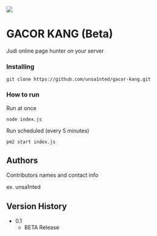 <img src="https://i.ytimg.com/vi/1d5IKB0fT50/mqdefault.jpg"/>

# GACOR KANG (Beta)

Judi online page hunter on your server


### Installing

```
git clone https://github.com/unsa1nted/gacor-kang.git
```

### How to run

Run at once
```
node index.js
```

Run scheduled (every 5 minutes)
```
pm2 start index.js
```
## Authors

Contributors names and contact info

ex. unsa1nted

## Version History

* 0.1
    * BETA Release
